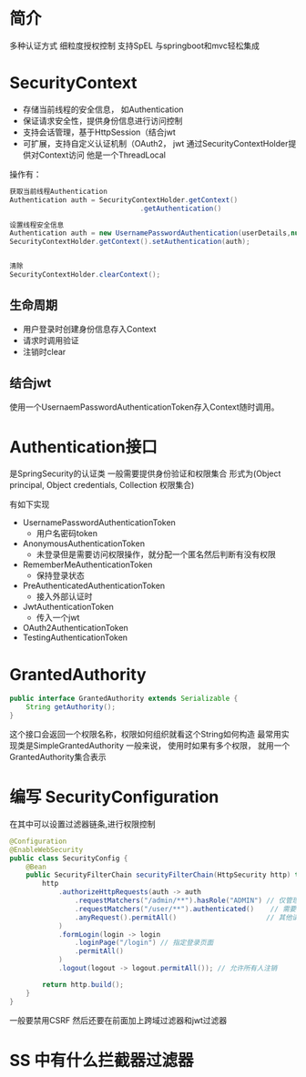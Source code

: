 # 简介
多种认证方式
细粒度授权控制
支持SpEL
与springboot和mvc轻松集成

# SecurityContext
- 存储当前线程的安全信息， 如Authentication
- 保证请求安全性，提供身份信息进行访问控制
- 支持会话管理，基于HttpSession（结合jwt
- 可扩展，支持自定义认证机制（OAuth2， jwt
通过SecurityContextHolder提供对Context访问
他是一个ThreadLocal

操作有：
```java
获取当前线程Authentication
Authentication auth = SecurityContextHolder.getContext()
								.getAuthentication()

设置线程安全信息
Authentication auth = new UsernamePasswordAuthentication(userDetails,null,userDetails.getAuthorities());
SecurityContextHolder.getContext().setAuthentication(auth);


清除
SecurityContextHolder.clearContext();
```

## 生命周期
- 用户登录时创建身份信息存入Context
- 请求时调用验证
- 注销时clear

## 结合jwt
使用一个UsernaemPasswordAuthenticationToken存入Context随时调用。

# Authentication接口
是SpringSecurity的认证类
一般需要提供身份验证和权限集合
形式为(Object principal, Object credentials, Collection 权限集合)

有如下实现
- UsernamePasswordAuthenticationToken
	- 用户名密码token
- AnonymousAuthenticationToken
	- 未登录但是需要访问权限操作，就分配一个匿名然后判断有没有权限
- RememberMeAuthenticationToken
	- 保持登录状态
- PreAuthenticatedAuthenticationToken
	- 接入外部认证时
- JwtAuthenticationToken
	- 传入一个jwt
- OAuth2AuthenticationToken
- TestingAuthenticationToken
# GrantedAuthority
```java
public interface GrantedAuthority extends Serializable {
	String getAuthority(); 
}
```
这个接口会返回一个权限名称，权限如何组织就看这个String如何构造
最常用实现类是SimpleGrantedAuthority
一般来说， 使用时如果有多个权限， 就用一个GrantedAuthority集合表示

# 编写 SecurityConfiguration
在其中可以设置过滤器链条,进行权限控制
```java
@Configuration
@EnableWebSecurity
public class SecurityConfig {
    @Bean
    public SecurityFilterChain securityFilterChain(HttpSecurity http) throws Exception {
        http
            .authorizeHttpRequests(auth -> auth
                .requestMatchers("/admin/**").hasRole("ADMIN") // 仅管理员访问
                .requestMatchers("/user/**").authenticated()    // 需要登录
                .anyRequest().permitAll()                      // 其他请求放行
            )
            .formLogin(login -> login
                .loginPage("/login") // 指定登录页面
                .permitAll()
            )
            .logout(logout -> logout.permitAll()); // 允许所有人注销

        return http.build();
    }
}

```
一般要禁用CSRF
然后还要在前面加上跨域过滤器和jwt过滤器
# SS 中有什么拦截器过滤器
